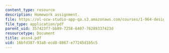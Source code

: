```yaml
---
content_type: resource
description: Homework assignment.
file: https://ol-ocw-studio-app-qa.s3.amazonaws.com/courses/1-964-design-for-sustainability-fall-2006/16bfd38793a8ecd88867e77245d1b5c5_assn4.pdf
file_type: application/pdf
parent_uid: 357423f7-bb89-7258-6407-76289337423d
resourcetype: Document
title: assn4.pdf
uid: 16bfd387-93a8-ecd8-8867-e77245d1b5c5
---
```

